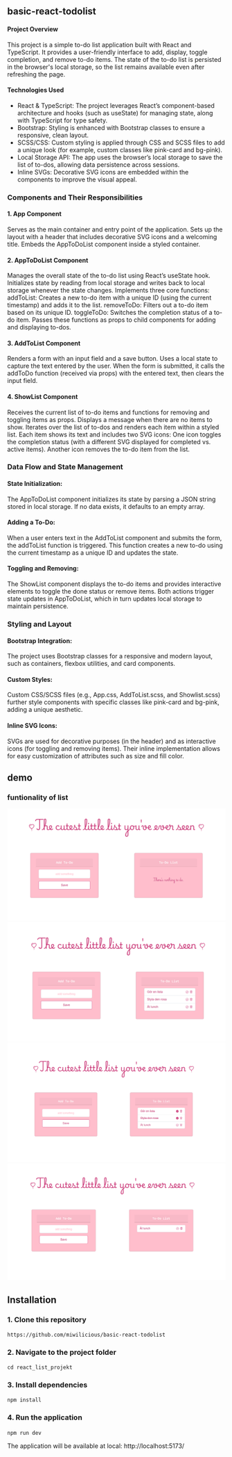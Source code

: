 ## basic-react-todolist

#### Project Overview
This project is a simple to-do list application built with React and TypeScript. It provides a user-friendly interface to add, display, toggle completion, and remove to-do items. The state of the to-do list is persisted in the browser's local storage, so the list remains available even after refreshing the page.

 #### Technologies Used
- React & TypeScript: The project leverages React’s component-based architecture and hooks (such as useState) for managing state, along with TypeScript for type safety.
- Bootstrap: Styling is enhanced with Bootstrap classes to ensure a responsive, clean layout.
- SCSS/CSS: Custom styling is applied through CSS and SCSS files to add a unique look (for example, custom classes like pink-card and bg-pink).
- Local Storage API: The app uses the browser’s local storage to save the list of to-dos, allowing data persistence across sessions.
- Inline SVGs: Decorative SVG icons are embedded within the components to improve the visual appeal.
 
 ### Components and Their Responsibilities

#### 1. App Component
Serves as the main container and entry point of the application.
Sets up the layout with a header that includes decorative SVG icons and a welcoming title.
Embeds the AppToDoList component inside a styled container.


#### 2. AppToDoList Component
Manages the overall state of the to-do list using React’s useState hook.
Initializes state by reading from local storage and writes back to local storage whenever the state changes.
Implements three core functions:
addToList: Creates a new to-do item with a unique ID (using the current timestamp) and adds it to the list.
removeToDo: Filters out a to-do item based on its unique ID.
toggleToDo: Switches the completion status of a to-do item.
Passes these functions as props to child components for adding and displaying to-dos.

#### 3. AddToList Component

Renders a form with an input field and a save button.
Uses a local state to capture the text entered by the user.
When the form is submitted, it calls the addToDo function (received via props) with the entered text, then clears the input field.

#### 4. ShowList Component

Receives the current list of to-do items and functions for removing and toggling items as props.
Displays a message when there are no items to show.
Iterates over the list of to-dos and renders each item within a styled list.
Each item shows its text and includes two SVG icons:
One icon toggles the completion status (with a different SVG displayed for completed vs. active items).
Another icon removes the to-do item from the list.

### Data Flow and State Management

#### State Initialization:
The AppToDoList component initializes its state by parsing a JSON string stored in local storage. If no data exists, it defaults to an empty array.

#### Adding a To-Do:
When a user enters text in the AddToList component and submits the form, the addToList function is triggered. This function creates a new to-do using the current timestamp as a unique ID and updates the state.

#### Toggling and Removing:
The ShowList component displays the to-do items and provides interactive elements to toggle the done status or remove items. Both actions trigger state updates in AppToDoList, which in turn updates local storage to maintain persistence.

### Styling and Layout

#### Bootstrap Integration:
The project uses Bootstrap classes for a responsive and modern layout, such as containers, flexbox utilities, and card components.

#### Custom Styles:
Custom CSS/SCSS files (e.g., App.css, AddToList.scss, and Showlist.scss) further style components with specific classes like pink-card and bg-pink, adding a unique aesthetic.

#### Inline SVG Icons:
SVGs are used for decorative purposes (in the header) and as interactive icons (for toggling and removing items). Their inline implementation allows for easy customization of attributes such as size and fill color.


## demo


### funtionality of list

![image](./public/demo/1.PNG)
![image](./public/demo/2.PNG)
![image](./public/demo/3.PNG)
![image](./public/demo/4.PNG)




## Installation
 
### 1. Clone this repository
```
https://github.com/miwilicious/basic-react-todolist
```
 
### 2. Navigate to the project folder
```
cd react_list_projekt
```
 
### 3. Install dependencies
```
npm install
```
 
### 4. Run the application
```
npm run dev
```
The application will be available at local: http://localhost:5173/

